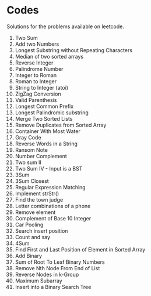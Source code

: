 # Codes

Solutions for the problems available on leetcode.

1. Two Sum
2. Add two Numbers
3. Longest Substring without Repeating Characters
4. Median of two sorted arrays
5. Reverse Integer
6. Palindrome Number
7. Integer to Roman
8. Roman to Integer
9. String to Integer (atoi)
10. ZigZag Conversion
11. Valid Parenthesis
12. Longest Common Prefix
13. Longest Palindromic substring
14. Merge Two Sorted Lists
15. Remove Duplicates from Sorted Array
16. Container With Most Water
17. Gray Code
18. Reverse Words in a String
19. Ransom Note
20. Number Complement
21. Two sum II
22. Two Sum IV - Input is a BST
23. 3Sum
24. 3Sum Closest
25. Regular Expression Matching
26. Implement strStr()
27. Find the town judge
28. Letter combinations of a phone
29. Remove element
30. Complement of Base 10 Integer
31. Car Pooling
32. Search insert position
33. Count and say
34. 4Sum
35. Find First and Last Position of Element in Sorted Array
36. Add Binary
37. Sum of Root To Leaf Binary Numbers
38. Remove Nth Node From End of List
39. Reverse Nodes in k-Group
40. Maximum Subarray
41. Insert into a Binary Search Tree